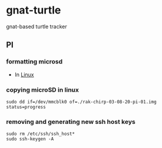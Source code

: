 # gnat-turtle
gnat-based turtle tracker

## PI

### formatting microsd 

- In [Linux](https://ragnyll.gitlab.io/2018/05/22/format-a-sd-card-to-fat-32linux.html)

### copying microSD in linux

```
sudo dd if=/dev/mmcblk0 of=./rak-chirp-03-08-20-pi-01.img status=progress
```

### removing and generating new ssh host keys

```
sudo rm /etc/ssh/ssh_host*
sudo ssh-keygen -A
```

